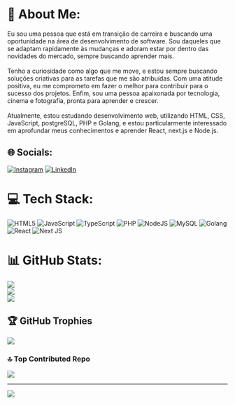 # 💫 About Me:
Eu sou uma pessoa que está em transição de carreira e buscando uma oportunidade na área de desenvolvimento de software. Sou daqueles que se adaptam rapidamente às mudanças e adoram estar por dentro das novidades do mercado, sempre buscando aprender mais.<br><br>Tenho a curiosidade como algo que me move, e estou sempre buscando soluções criativas para as tarefas que me são atribuídas. Com uma atitude positiva, eu me comprometo em fazer o melhor para contribuir para o sucesso dos projetos. Enfim, sou uma pessoa apaixonada por tecnologia, cinema e fotografia, pronta para aprender e crescer.<br><br>Atualmente, estou estudando desenvolvimento web, utilizando HTML, CSS, JavaScript, postgreSQL, PHP e Golang, e estou particularmente interessado em aprofundar meus conhecimentos e aprender React, next.js e Node.js.


## 🌐 Socials:
[![Instagram](https://img.shields.io/badge/Instagram-%23E4405F.svg?logo=Instagram&logoColor=white)](https://instagram.com/vitorwhois.ph) [![LinkedIn](https://img.shields.io/badge/LinkedIn-%230077B5.svg?logo=linkedin&logoColor=white)](https://linkedin.com/in/vitor-ruis-silva) 

# 💻 Tech Stack:
![HTML5](https://img.shields.io/badge/html5-%23E34F26.svg?style=for-the-badge&logo=html5&logoColor=white) ![JavaScript](https://img.shields.io/badge/javascript-%23323330.svg?style=for-the-badge&logo=javascript&logoColor=%23F7DF1E) ![TypeScript](https://img.shields.io/badge/typescript-%23007ACC.svg?style=for-the-badge&logo=typescript&logoColor=white) ![PHP](https://img.shields.io/badge/php-%23777BB4.svg?style=for-the-badge&logo=php&logoColor=white) ![NodeJS](https://img.shields.io/badge/node.js-6DA55F?style=for-the-badge&logo=node.js&logoColor=white) ![MySQL](https://img.shields.io/badge/mysql-%2300000f.svg?style=for-the-badge&logo=mysql&logoColor=white) ![Golang](https://img.shields.io/badge/Go-00ADD8?style=for-the-badge&logo=go&logoColor=white) ![React](https://img.shields.io/badge/react-%2320232a.svg?style=for-the-badge&logo=react&logoColor=%2361DAFB) ![Next JS](https://img.shields.io/badge/Next-black?style=for-the-badge&logo=next.js&logoColor=white)
# 📊 GitHub Stats:
![](https://github-readme-stats.vercel.app/api?username=vitorwhois&theme=darcula&hide_border=false&include_all_commits=true&count_private=true)<br/>
![](https://github-readme-streak-stats.herokuapp.com/?user=vitorwhois&theme=darcula&hide_border=false)<br/>
![](https://github-readme-stats.vercel.app/api/top-langs/?username=vitorwhois&theme=darcula&hide_border=false&include_all_commits=true&count_private=true&layout=compact)

## 🏆 GitHub Trophies
![](https://github-profile-trophy.vercel.app/?username=vitorwhois&theme=radical&no-frame=false&no-bg=false&margin-w=4)

### 🔝 Top Contributed Repo
![](https://github-contributor-stats.vercel.app/api?username=vitorwhois&limit=5&theme=dark&combine_all_yearly_contributions=true)

---
[![](https://visitcount.itsvg.in/api?id=vitorwhois&icon=0&color=0)](https://visitcount.itsvg.in)

<!-- Proudly created with GPRM ( https://gprm.itsvg.in ) -->
